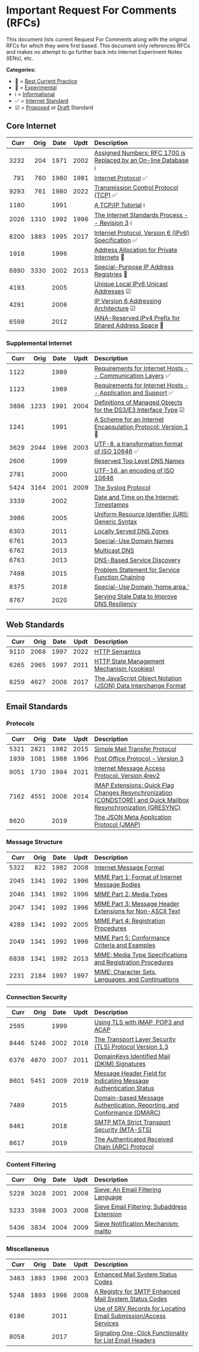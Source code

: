 # Important Request For Comments (RFCs)

This document lists current Request For Comments along with the original RFCs for which they were first based. This document only references RFCs and makes no attempt to go further back into Internet Experiment Notes (IENs), etc.

**Categories:**

* 🥼 = [Best Current Practice](https://datatracker.ietf.org/doc/html/rfc2026#section-5)
* 🧪 = [Experimental](https://datatracker.ietf.org/doc/html/rfc2026#section-4.2.1)
* ℹ = [Informational](https://datatracker.ietf.org/doc/html/rfc2026#section-4.2.2)
* ✅ = [Internet Standard](https://datatracker.ietf.org/doc/html/rfc2026#section-4.1.3)
* ☑ = [Proposed](https://datatracker.ietf.org/doc/html/rfc2026#section-4.1.1) or [Draft](https://datatracker.ietf.org/doc/html/rfc2026#section-4.1.2) Standard

## Core Internet

| Curr | Orig | Date | Updt | Description |
|-----:|-----:|:----:|:----:|:------------------------------------------------|
| 3232 |  204 | 1971 | 2002 | [Assigned Numbers: RFC 1700 is Replaced by an On-line Database](https://datatracker.ietf.org/doc/html/rfc3232) ℹ |
|  791 |  760 | 1980 | 1981 | [Internet Protocol](https://datatracker.ietf.org/doc/html/rfc791) ✅ |
| 9293 |  761 | 1980 | 2022 | [Transmission Control Protocol (TCP)](https://datatracker.ietf.org/doc/html/rfc9293) ✅ |
| 1180 |      | 1991 |      | [A TCP/IP Tutorial](https://datatracker.ietf.org/doc/html/rfc1180) ℹ |
| 2026 | 1310 | 1992 | 1996 | [The Internet Standards Process -- Revision 3](https://datatracker.ietf.org/doc/html/rfc2026) ℹ |
| 8200 | 1883 | 1995 | 2017 | [Internet Protocol, Version 6 (IPv6) Specification](https://datatracker.ietf.org/doc/html/rfc8200) ✅ |
| 1918 |      | 1996 |      | [Address Allocation for Private Internets](https://datatracker.ietf.org/doc/html/rfc1918) 🥼 |
| 6890 | 3330 | 2002 | 2013 | [Special-Purpose IP Address Registries](https://datatracker.ietf.org/doc/html/rfc6890) 🥼 |
| 4193 |      | 2005 |      | [Unique Local IPv6 Unicast Addresses](https://datatracker.ietf.org/doc/html/rfc4193) ☑ |
| 4291 |      | 2006 |      | [IP Version 6 Addressing Architecture](https://datatracker.ietf.org/doc/html/rfc4291) ☑ |
| 6598 |      | 2012 |      | [IANA-Reserved IPv4 Prefix for Shared Address Space](https://datatracker.ietf.org/doc/html/rfc6598) 🥼 |

### Supplemental Internet

| Curr | Orig | Date | Updt | Description |
|-----:|-----:|:----:|:----:|:------------------------------------------------|
| 1122 |      | 1989 |      | [Requirements for Internet Hosts -- Communication Layers](https://datatracker.ietf.org/doc/html/rfc1122) ✅ |
| 1123 |      | 1989 |      | [Requirements for Internet Hosts -- Application and Support](https://datatracker.ietf.org/doc/html/rfc1123) ✅ |
| 3896 | 1233 | 1991 | 2004 | [Definitions of Managed Objects for the DS3/E3 Interface Type](https://datatracker.ietf.org/doc/html/rfc3896) ☑ |
| 1241 |      | 1991 |      | [A Scheme for an Internet Encapsulation Protocol: Version 1](https://datatracker.ietf.org/doc/html/rfc1241) 🧪 |
| 3629 | 2044 | 1996 | 2003 | [UTF-8, a transformation format of ISO 10646](https://datatracker.ietf.org/doc/html/rfc3629) ✅ |
| 2606 |      | 1999 |      | [Reserved Top Level DNS Names](https://datatracker.ietf.org/doc/html/rfc2606) |
| 2781 |      | 2000 |      | [UTF-16, an encoding of ISO 10646](https://datatracker.ietf.org/doc/html/rfc2781) |
| 5424 | 3164 | 2001 | 2009 | [The Syslog Protocol](https://datatracker.ietf.org/doc/html/rfc5424) |
| 3339 |      | 2002 |      | [Date and Time on the Internet: Timestamps](https://datatracker.ietf.org/doc/html/rfc3339) |
| 3986 |      | 2005 |      | [Uniform Resource Identifier (URI): Generic Syntax](https://datatracker.ietf.org/doc/html/rfc3986) |
| 6303 |      | 2011 |      | [Locally Served DNS Zones](https://datatracker.ietf.org/doc/html/rfc6303) |
| 6761 |      | 2013 |      | [Special-Use Domain Names](https://datatracker.ietf.org/doc/html/rfc6761) |
| 6762 |      | 2013 |      | [Multicast DNS](https://datatracker.ietf.org/doc/html/rfc6762) |
| 6763 |      | 2013 |      | [DNS-Based Service Discovery](https://datatracker.ietf.org/doc/html/rfc6763) |
| 7498 |      | 2015 |      | [Problem Statement for Service Function Chaining](https://datatracker.ietf.org/doc/html/rfc7498) |
| 8375 |      | 2018 |      | [Special-Use Domain 'home.arpa.'](https://datatracker.ietf.org/doc/html/rfc8375) |
| 8767 |      | 2020 |      | [Serving Stale Data to Improve DNS Resiliency](https://datatracker.ietf.org/doc/html/rfc8767) |

## Web Standards

| Curr | Orig | Date | Updt | Description |
|-----:|-----:|:----:|:----:|:------------------------------------------------|
| 9110 | 2068 | 1997 | 2022 | [HTTP Semantics](https://datatracker.ietf.org/doc/html/rfc9110) |
| 6265 | 2965 | 1997 | 2011 | [HTTP State Management Mechanism (cookies)](https://datatracker.ietf.org/doc/html/rfc6265) |
| 8259 | 4627 | 2006 | 2017 | [The JavaScript Object Notation (JSON) Data Interchange Format](https://datatracker.ietf.org/doc/html/rfc8259) |

## Email Standards

### Protocols

| Curr | Orig | Date | Updt | Description |
|-----:|-----:|:----:|:----:|:------------------------------------------------|
| 5321 | 2821 | 1982 | 2015 | [Simple Mail Transfer Protocol](https://datatracker.ietf.org/doc/html/rfc5321) |
| 1939 | 1081 | 1988 | 1996 | [Post Office Protocol - Version 3](https://datatracker.ietf.org/doc/html/rfc1939) |
| 9051 | 1730 | 1994 | 2021 | [Internet Message Access Protocol: Version 4rev2](https://datatracker.ietf.org/doc/html/rfc9051) |
| 7162 | 4551 | 2006 | 2014 | [IMAP Extensions: Quick Flag Changes Resynchronization (CONDSTORE) and Quick Mailbox Resynchronization (QRESYNC)](https://datatracker.ietf.org/doc/html/rfc7162) |
| 8620 |      | 2019 |      | [The JSON Meta Application Protocol (JMAP)](https://datatracker.ietf.org/doc/html/rfc8620) |

### Message Structure

| Curr | Orig | Date | Updt | Description |
|-----:|-----:|:----:|:----:|:------------------------------------------------|
| 5322 |  822 | 1982 | 2008 | [Internet Message Format](https://datatracker.ietf.org/doc/html/rfc5322) |
| 2045 | 1341 | 1992 | 1996 | [MIME Part 1: Format of Internet Message Bodies](https://datatracker.ietf.org/doc/html/rfc2045) |
| 2046 | 1341 | 1992 | 1996 | [MIME Part 2: Media Types](https://datatracker.ietf.org/doc/html/rfc2046) |
| 2047 | 1341 | 1992 | 1996 | [MIME Part 3: Message Header Extensions for Non-ASCII Text](https://datatracker.ietf.org/doc/html/rfc2047) |
| 4289 | 1341 | 1992 | 2005 | [MIME Part 4: Registration Procedures](https://datatracker.ietf.org/doc/html/rfc4289) |
| 2049 | 1341 | 1992 | 1996 | [MIME Part 5: Conformance Criteria and Examples](https://datatracker.ietf.org/doc/html/rfc2049) |
| 6838 | 1341 | 1992 | 2013 | [MIME: Media Type Specifications and Registration Procedures](https://datatracker.ietf.org/doc/html/rfc6838) |
| 2231 | 2184 | 1997 | 1997 | [MIME: Character Sets, Languages, and Continuations](https://datatracker.ietf.org/doc/html/rfc2231) |

### Connection Security

| Curr | Orig | Date | Updt | Description |
|-----:|-----:|:----:|:----:|:------------------------------------------------|
| 2595 |      | 1999 |      | [Using TLS with IMAP, POP3 and ACAP](https://datatracker.ietf.org/doc/html/rfc2595) |
| 8446 | 5246 | 2002 | 2018 | [The Transport Layer Security (TLS) Protocol Version 1.3](https://datatracker.ietf.org/doc/html/rfc8446) |
| 6376 | 4870 | 2007 | 2011 | [DomainKeys Identified Mail (DKIM) Signatures](https://datatracker.ietf.org/doc/html/rfc6376) |
| 8601 | 5451 | 2009 | 2019 | [Message Header Field for Indicating Message Authentication Status](https://datatracker.ietf.org/doc/html/rfc8601) |
| 7489 |      | 2015 |      | [Domain-based Message Authentication, Reporting, and Conformance (DMARC)](https://datatracker.ietf.org/doc/html/rfc7489) |
| 8461 |      | 2018 |      | [SMTP MTA Strict Transport Security (MTA-STS)](https://datatracker.ietf.org/doc/html/rfc8461) |
| 8617 |      | 2019 |      | [The Authenticated Received Chain (ARC) Protocol](https://datatracker.ietf.org/doc/html/rfc8617) |

### Content Filtering

| Curr | Orig | Date | Updt | Description |
|-----:|-----:|:----:|:----:|:------------------------------------------------|
| 5228 | 3028 | 2001 | 2008 | [Sieve: An Email Filtering Language](https://datatracker.ietf.org/doc/html/rfc5228) |
| 5233 | 3598 | 2003 | 2008 | [Sieve Email Filtering: Subaddress Extension](https://datatracker.ietf.org/doc/html/rfc5233) |
| 5436 | 3834 | 2004 | 2009 | [Sieve Notification Mechanism: mailto](https://datatracker.ietf.org/doc/html/rfc5436) |

### Miscellaneous

| Curr | Orig | Date | Updt | Description |
|-----:|-----:|:----:|:----:|:------------------------------------------------|
| 3463 | 1893 | 1996 | 2003 | [Enhanced Mail System Status Codes](https://datatracker.ietf.org/doc/html/rfc3463) |
| 5248 | 1893 | 1996 | 2008 | [A Registry for SMTP Enhanced Mail System Status Codes](https://datatracker.ietf.org/doc/html/rfc5248) |
| 6186 |      | 2011 |      | [Use of SRV Records for Locating Email Submission/Access Services](https://datatracker.ietf.org/doc/html/rfc6186) |
| 8058 |      | 2017 |      | [Signaling One-Click Functionality for List Email Headers](https://datatracker.ietf.org/doc/html/rfc8058) |
